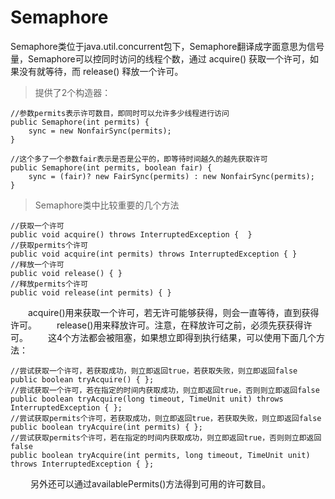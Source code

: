 # Semaphore
Semaphore类位于java.util.concurrent包下，Semaphore翻译成字面意思为信号量，Semaphore可以控同时访问的线程个数，通过 acquire() 获取一个许可，如果没有就等待，而 release() 释放一个许可。

> 提供了2个构造器：

    //参数permits表示许可数目，即同时可以允许多少线程进行访问
    public Semaphore(int permits) {          
        sync = new NonfairSync(permits);
    }
    
    //这个多了一个参数fair表示是否是公平的，即等待时间越久的越先获取许可
    public Semaphore(int permits, boolean fair) {    
        sync = (fair)? new FairSync(permits) : new NonfairSync(permits);
    }
    
> Semaphore类中比较重要的几个方法

    //获取一个许可
    public void acquire() throws InterruptedException {  } 
    //获取permits个许可    
    public void acquire(int permits) throws InterruptedException { } 
    //释放一个许可   
    public void release() { }   
    //释放permits个许可       
    public void release(int permits) { } 
       
　　acquire()用来获取一个许可，若无许可能够获得，则会一直等待，直到获得许可。
　　release()用来释放许可。注意，在释放许可之前，必须先获获得许可。
　　这4个方法都会被阻塞，如果想立即得到执行结果，可以使用下面几个方法：

    //尝试获取一个许可，若获取成功，则立即返回true，若获取失败，则立即返回false
    public boolean tryAcquire() { };   
    //尝试获取一个许可，若在指定的时间内获取成功，则立即返回true，否则则立即返回false 
    public boolean tryAcquire(long timeout, TimeUnit unit) throws InterruptedException { }; 
    //尝试获取permits个许可，若获取成功，则立即返回true，若获取失败，则立即返回false 
    public boolean tryAcquire(int permits) { }; 
    //尝试获取permits个许可，若在指定的时间内获取成功，则立即返回true，否则则立即返回false
    public boolean tryAcquire(int permits, long timeout, TimeUnit unit) throws InterruptedException { }; 
 　　
    另外还可以通过availablePermits()方法得到可用的许可数目。